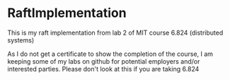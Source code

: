 # RaftImplementation

This is my raft implementation from lab 2 of MIT course 6.824 (distributed systems)

As I do not get a certificate to show the completion of the course, I am keeping some of my labs on github for potential employers and/or interested parties. Please don't look at this if you are taking 6.824
